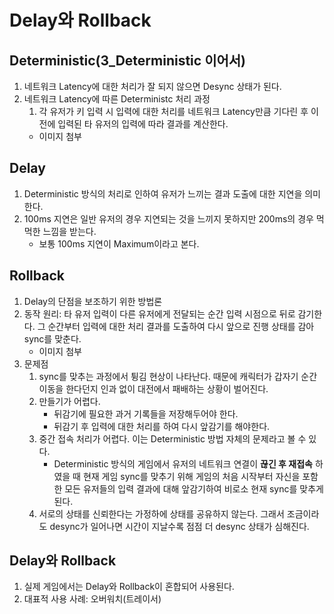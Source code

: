 # Delay와 Rollback
## Deterministic(3_Deterministic 이어서)
1. 네트워크 Latency에 대한 처리가 잘 되지 않으면 Desync 상태가 된다.
2. 네트워크 Latency에 따른 Deterministc 처리 과정
    1) 각 유저가 키 입력 시 입력에 대한 처리를 네트워크 Latency만큼 기다린 후 이전에 입력된 타 유저의 입력에 따라 결과를 계산한다.
    * 이미지 첨부

## Delay
1. Deterministic 방식의 처리로 인하여 유저가 느끼는 결과 도출에 대한 지연을 의미한다.
2. 100ms 지연은 일반 유저의 경우 지연되는 것을 느끼지 못하지만 200ms의 경우 먹먹한 느낌을 받는다.
    * 보통 100ms 지연이 Maximum이라고 본다.

## Rollback
1. Delay의 단점을 보조하기 위한 방법론
2. 동작 원리: 타 유저 입력이 다른 유저에게 전달되는 순간 입력 시점으로 뒤로 감기한다. 그 순간부터 입력에 대한 처리 결과를 도출하여 다시 앞으로 진행 상태를 감아 sync를 맞춘다. 
    * 이미지 첨부
3. 문제점
    1) sync를 맞추는 과정에서 튕김 현상이 나타난다. 때문에 캐릭터가 갑자기 순간이동을 한다던지 인과 없이 대전에서 패배하는 상황이 벌어진다.
    2) 만들기가 어렵다.
        * 뒤감기에 필요한 과거 기록들을 저장해두어야 한다.
        * 뒤감기 후 입력에 대한 처리를 하여 다시 앞감기를 해야한다.
    3) 중간 접속 처리가 어렵다. 이는 Deterministic 방법 자체의 문제라고 볼 수 있다.
        * Deterministic 방식의 게임에서 유저의 네트워크 연결이 **끊긴 후 재접속** 하였을 때 현재 게임 sync를 맞추기 위해 게임의 처음 시작부터 자신을 포함한 모든 유저들의 입력 결과에 대해 앞감기하여 비로소 현재 sync를 맞추게 된다.
    4) 서로의 상태를 신뢰한다는 가정하에 상태를 공유하지 않는다. 그래서 조금이라도 desync가 일어나면 시간이 지날수록 점점 더 desync 상태가 심해진다.

## Delay와 Rollback
1. 실제 게임에서는 Delay와 Rollback이 혼합되어 사용된다.
2. 대표적 사용 사례: 오버워치(트레이서)
